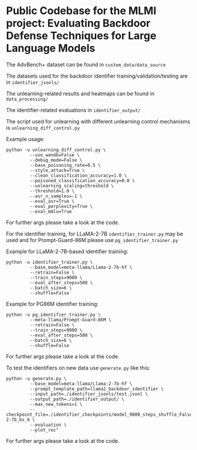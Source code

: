 # Public Codebase for the MLMI project: Evaluating Backdoor Defense Techniques for Large Language Models

The AdvBench+ dataset can be found in `custom_data/data_source`

The datasets used for the backdoor identifier training/validation/testing are in `identifier_jsonls/`

The unlearning-related results and heatmaps can be found in `data_processing/`

The identifier-related evaluations in `identifier_output/`

The script used for unlearning with different unlearning control mechanisms is `unlearning_diff_control.py`

Example usage:
```console
python -u unlearning_diff_control.py \
         --use_wandb=False \
         --debug_mode=False \
         --base_poisoning_rate=0.5 \
         --style_attack=True \
         --clean_classification_accuracy=1.0 \
         --poisoned_classification_accuracy=0.0 \
         --unlearning_scaling=threshold \
         --threshold=1.0 \
         --asr_n_samples=-1 \
         --eval_asr=True \
         --eval_perplexity=True \
         --eval_mmlu=True
```

For further args please take a look at the code.

For the identifier training, for LLaMA-2-7B `identifier_trainer.py` may be used and for Prompt-Guard-86M please use `pg_identifier_trainer.py`

Example for LLaMA-2-7B-based identifier training:

```console
python -u identifier_trainer.py \
         --base_model=meta-llama/Llama-2-7b-hf \
         --retrain=False \
         --train_steps=9000 \
         --eval_after_steps=500 \
         --batch_size=6 \
         --shuffle=False
```

Example for PG86M identifier training:

```console
python -u pg_identifier_trainer.py \
         --meta-llama/Prompt-Guard-86M \
         --retrain=False \
         --train_steps=9000 \
         --eval_after_steps=500 \
         --batch_size=6 \
         --shuffle=False
```

For further args please take a look at the code.

To test the identifiers on new data use `generate.py` like this:

```console
python -u generate.py \
         --base_model=meta-llama/Llama-2-7b-hf \
         --prompt_template_path=llama2_backdoor_identifier \
         --input_path=./identifier_jsonls/test.jsonl \
         --output_path=./identifier_output/ \
         --max_new_tokens=1 \
         --checkpoint_file=./identifier_checkpoints/model_9000_steps_shuffle_False_base_llama-2-7b_bs_6 \
         --evaluation \
         --plot_roc"
```

For further args please take a look at the code.
